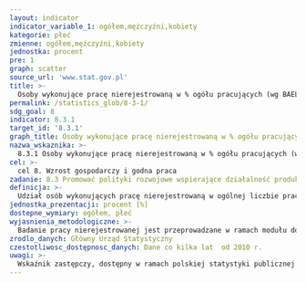 ```yaml
---
layout: indicator
indicator_variable_1: ogółem,mężczyźni,kobiety
kategorie: płeć
zmienne: ogółem,mężczyźni,kobiety
jednostka: procent
pre: 1
graph: scatter
source_url: 'www.stat.gov.pl'
title: >-
  Osoby wykonujące pracę nierejestrowaną w % ogółu pracujących (wg BAEL)
permalink: /statistics_glob/8-3-1/
sdg_goal: 8
indicator: 8.3.1
target_id: '8.3.1'
graph_title: Osoby wykonujące pracę nierejestrowaną w % ogółu pracujących (wg BAEL)
nazwa_wskaznika: >-
  8.3.1 Osoby wykonujące pracę nierejestrowaną w % ogółu pracujących (wg BAEL)
cel: >-
  cel 8. Wzrost gospodarczy i godna praca
zadanie: 8.3 Promować polityki rozwojowe wspierające działalność produkcyjną, tworzenie godziwych miejsc pracy, przedsiębiorczość, kreatywność i innowacje. Zachęcać do formalizacji i rozwoju mikro, małych i średnich przedsiębiorstw, w tym poprzez dostęp do usług finansowych
definicja: >-
  Udział osób wykonujących pracę nierejestrowaną w ogólnej liczbie pracujących.
jednostka_prezentacji: procent [%]
dostepne_wymiary: ogółem, płeć
wyjasnienia_metodologiczne: >-
  Badanie pracy nierejestrowanej jest przeprowadzane w ramach modułu do Badania Aktywności Ekonomicznej Ludności (BAEL) – „Nietypowe formy zatrudnienia i praca nierejestrowana”. Badanie modułowe jest dodatkowym badaniem realizowanym jednocześnie z badaniem podstawowym pozwalającym na rozszerzenie zakresu informacji zdobywanych w badaniu podstawowym.Przez pracę nierejestrowaną należy rozumieć: – pracę najemną wykonywaną bez nawiązania stosunku pracy czyli bez umowy o pracę, bez umowy zlecenia, umowy o dzieło lub jakiejkolwiek innej pisemnej umowy pomiędzy pracodawcą i pracownikiem bez względu na sektor własności (również u osób fizycznych i w indywidualnych gospodarstwach rolnych)  praca nie może być również wykonywana na podstawie powołania, mianowania lub wyboru  z tytułu wykonywania pracy nierejestrowanej pracownik nie uzyskuje ubezpieczenia społecznego, a więc uprawnień do korzystania ze świadczeń społecznych  okres wykonywania tej pracy nie jest także zaliczany jako składkowy z punktu widzenia ZUS, a pracodawca nie odprowadza na konto ZUS i Funduszu Pracy odpowiednich sum z tytułu wypłacanego wynagrodzenia  od dochodów z pracy nierejestrowanej nie są płacone podatki dochodowe, – pracę na rachunek własny, jeśli z tytułu prowadzonej działalności gospodarczej nie są realizowane obowiązki finansowe wobec państwa (np. podatki).Do pracujących zaliczono wszystkie osoby w wieku 15 lat i więcej, które w okresie badanego tygodnia:– wykonywały przez co najmniej 1 godzinę pracę przynoszącą zarobek lub dochód tzn. były zatrudnione w charakterze pracownika najemnego, pracowały we własnym (lub dzierżawionym) gospodarstwie rolnym lub prowadziły własną działalność gospodarczą poza rolnictwem, pomagały (bez wynagrodzenia) w prowadzeniu rodzinnego gospodarstwa rolnego lub rodzinnej działalności gospodarczej poza rolnictwem,– miały pracę, ale jej nie wykonywały: z powodu choroby, urlopu macierzyńskiego lub wypoczynkowego, z innych powodów, przy czym długość przerwy w pracy wynosiła: – do 3 miesięcy,– powyżej 3 miesięcy, ale osoby te były pracownikami najemnymi i w tym czasie otrzymywały co najmniej 50% dotychczasowego wynagrodzenia.Do pracujących – zgodnie z międzynarodowymi standardami – zaliczani są również uczniowie, z którymi zakłady pracy lub osoby fizyczne zawarły umowę o naukę zawodu lub przyuczenie do określonej pracy, jeżeli otrzymywali wynagrodzenie.
zrodlo_danych: Główny Urząd Statystyczny
czestotliwosc_dostępnosc_danych: Dane co kilka lat  od 2010 r.
uwagi: >-
  Wskaźnik zastępczy, dostępny w ramach polskiej statystyki publicznej.Wskaźnikiem zasadniczym, przyjętym przez ONZ, monitorującym cel 8.3 Agendy 2030, jest wskaźnik 8.3.1 Udział zatrudnienia nieformalnego w zatrudnieniu poza rolnictwem według płci.
---
```

